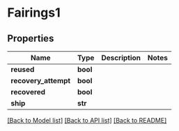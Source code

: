 # Fairings1

## Properties
Name | Type | Description | Notes
------------ | ------------- | ------------- | -------------
**reused** | **bool** |  | 
**recovery_attempt** | **bool** |  | 
**recovered** | **bool** |  | 
**ship** | **str** |  | 

[[Back to Model list]](../README.md#documentation-for-models) [[Back to API list]](../README.md#documentation-for-api-endpoints) [[Back to README]](../README.md)



